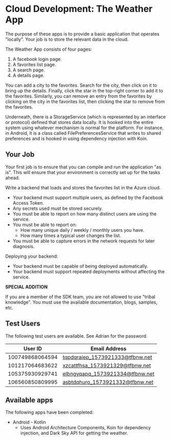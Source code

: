# Cloud Development: The Weather App

The purpose of these apps is to provide a basic application that operates "locally".  Your job is to store the relevant data in the cloud.

The Weather App consists of four pages:

1) A facebook login page.
2) A favorites list page.
3) A search page.
4) A details page.

You can add a city to the favorites.  Search for the city, then click on it to bring up the details.  Finally, click the star in the top-right corner to add it to the favorites.  Similarly, you can remove an entry from the favorites by clicking on the city in the favorites list, then clicking the star to remove from the favorites.

Underneath, there is a StorageService (which is represented by an interface or protocol) defined that stores data locally.  It is hooked into the entire system using whatever mechanism is normal for the platform.  For instance, in Android, it is a class called FilePreferencesService that writes to shared preferences and is hooked in using dependency injection with Koin.

## Your Job

Your first job is to ensure that you can compile and run the application "as is".  This will ensure that your environment is correctly set up for the tasks ahead.

Write a backend that loads and stores the favorites list in the Azure cloud.

* Your backend must support multiple users, as defined by the Facebook Access Token.
* Any secrets used must be stored securely.
* You must be able to report on how many distinct users are using the service.
* You must be able to report on:
  * How many unique daily / weekly / monthly users you have.
  * How many times a typical user changes the list.
* You must be able to capture errors in the network requests for later diagnosis.

Deploying your backend:

* Your backend must be capable of being deployed automatically.
* Your backend must support repeated deployments without affecting the service.

**SPECIAL ADDITION**

If you are a member of the SDK team, you are not allowed to use "tribal knowledge".  You must use the available documentation, blogs, samples, etc.

## Test Users

The following test users are available.  See Adrian for the password.

|User ID        |Email Address                  |
|---------------|-------------------------------|
|100749868064594|tqpdqraiep_1573921333@tfbnw.net|
|101217064683622|xzcattfhsa_1573921329@tfbnw.net|
|105375930929741|elbngyqapq_1573921334@tfbnw.net|
|106560850809995|asbtdqhuro_1573921332@tfbnw.net|

## Available apps

The following apps have been completed:

* Android - Kotlin
  * Uses Android Architecture Components, Koin for dependency injection, and Dark Sky API for getting the weather.
